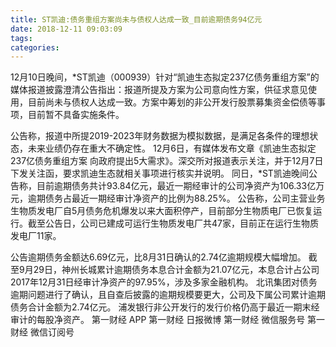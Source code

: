 ```yaml
---
title: ST凯迪:债务重组方案尚未与债权人达成一致_目前逾期债务94亿元
date: 2018-12-11 09:03:09
tags: 
categories: 
---
```

12月10日晚间，*ST凯迪（000939）针对“凯迪生态拟定237亿债务重组方案”的媒体报道披露澄清公告指出：报道所提及方案为公司意向性方案，供征求意见使用，目前尚未与债权人达成一致。方案中筹划的非公开发行股票募集资金偿债等事项，目前暂不具备实施条件。
<!-- more -->
公告称，报道中所提2019-2023年财务数据为模拟数据，是满足各条件的理想状态，未来业绩仍存在重大不确定性。
12月6日，有媒体发布文章《凯迪生态拟定237亿债务重组方案 向政府提出5大需求》。深交所对报道表示关注，并于12月7日下发关注函，要求凯迪生态就相关事项进行核实并说明。
同日，*ST凯迪晚间公告称，目前逾期债务共计93.84亿元，最近一期经审计的公司净资产为106.33亿万元，逾期债务占最近一期经审计净资产的比例为88.25%。
公告称，公司主营业务生物质发电厂自5月债务危机爆发以来大面积停产，目前部分生物质电厂已恢复运行。截至公告日，公司已建成可运行生物质发电厂共47家，目前正在运行生物质发电厂11家。
 
 
公告逾期债务金额达6.69亿元，比8月31日确认的2.74亿逾期规模大幅增加。
截至9月29日，神州长城累计逾期债务本息合计金额为21.07亿元，本息合计占公司2017年12月31日经审计净资产的97.95%，涉及多家金融机构。
北讯集团对债务逾期问题进行了确认，且自查后披露的逾期规模要更大，公司及下属公司累计逾期债务合计金额为2.74亿元。
浦发银行非公开发行的发行价格仍高于最近一期末经审计的每股净资产。
第一财经
APP
第一财经
日报微博
第一财经
微信服务号
第一财经
微信订阅号
